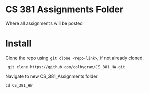 # CS 381 Assignments Folder
Where all assignments will be posted

# Install
Clone the repo using ```git clone <repo-link>```, if not already cloned.
```
 git clone https://github.com/colbygram/CS_381_HW.git
```

Navigate to new CS_381_Assignments folder
```
cd CS_381_HW
```
